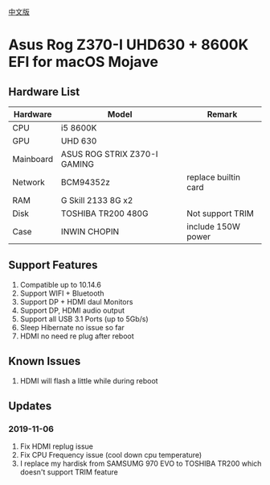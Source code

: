 [中文版](./README.MD)
# Asus Rog Z370-I UHD630 + 8600K EFI for macOS Mojave

## Hardware List

| Hardware  | Model                        | Remark               |
|-----------|------------------------------|----------------------|
| CPU       | i5 8600K                     |                      |
| GPU       | UHD 630                      |                      |
| Mainboard | ASUS ROG STRIX Z370-I GAMING |                      |
| Network   | BCM94352z                    | replace builtin card |
| RAM       | G Skill 2133 8G x2           |                      |
| Disk      | TOSHIBA TR200 480G           |  Not support TRIM    |
| Case      | INWIN CHOPIN                 | include 150W power   |

## Support Features

1. Compatible up to 10.14.6
2. Support WIFI + Bluetooth
3. Support DP + HDMI daul Monitors
4. Support DP, HDMI audio output
5. Support all USB 3.1 Ports (up to 5Gb/s)
6. Sleep Hibernate no issue so far
7. HDMI no need re plug after reboot

## Known Issues

1. HDMI will flash a little while during reboot

## Updates

### 2019-11-06

1. Fix HDMI replug issue
2. Fix CPU Frequency issue (cool down cpu temperature)
3. I replace my hardisk from SAMSUMG 970 EVO to TOSHIBA TR200 which doesn't support TRIM feature